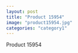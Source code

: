 ```yaml
---
layout: post
title: "Product 15954"
image: "product15954.jpg"
categories: "category1"
---
```

Product 15954

